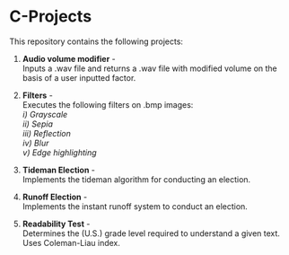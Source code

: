 # C-Projects
This repository contains the following projects:

1. **Audio volume modifier** -  
Inputs a .wav file and returns a .wav file with modified volume on the basis of a user inputted factor.
    
2. **Filters** -  
Executes the following filters on .bmp images:  
              *i) Grayscale*  
              *ii) Sepia*  
              *iii) Reflection*    
              *iv) Blur*   
              *v) Edge highlighting*  
                 
3. **Tideman Election** -   
Implements the tideman algorithm for conducting an election.  

4. **Runoff Election** -   
Implements the instant runoff system to conduct an election.  

5. **Readability Test** -   
Determines the (U.S.) grade level required to understand a given text. Uses Coleman-Liau index.           
